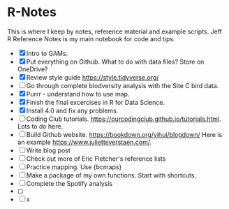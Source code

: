 # R-Notes

This is where I keep by notes, reference material and example scripts. Jeff R Reference Notes is my main notebook for code and tips.

-   [x] Intro to GAMs.
-   [x] Put everything on Github. What to do with data files? Store on OneDrive?
-   [x] Review style guide <https://style.tidyverse.org/>
-   [ ] Go through complete biodversity analysis with the Site C bird data.
-   [x] Purrr - understand how to use map.
-   [x] Finish the final excercises in R for Data Science.
-   [x] Install 4.0 and fix any problems.
-   [ ] Coding Club tutorials. <https://ourcodingclub.github.io/tutorials.html>. Lots to do here.
-   [ ] Build Github website. <https://bookdown.org/yihui/blogdown/> Here is an example <https://www.julietteverstaen.com/>.
-   [ ] Write blog post
-   [ ] Check out more of Eric Fletcher's reference lists
-   [ ] Practice mapping. Use {bcmaps}
-   [ ] Make a package of my own functions. Start with shortcuts.
-   [ ] Complete the Spotify analysis
-   [ ]
-   [ ] x
